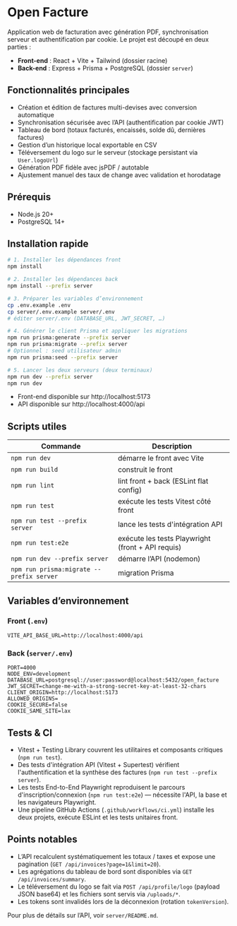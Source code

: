 # Open Facture

Application web de facturation avec génération PDF, synchronisation serveur et authentification par cookie. Le projet est découpé en deux parties :

- **Front-end** : React + Vite + Tailwind (dossier racine)
- **Back-end** : Express + Prisma + PostgreSQL (dossier `server`)

## Fonctionnalités principales

- Création et édition de factures multi-devises avec conversion automatique
- Synchronisation sécurisée avec l’API (authentification par cookie JWT)
- Tableau de bord (totaux facturés, encaissés, solde dû, dernières factures)
- Gestion d’un historique local exportable en CSV
- Téléversement du logo sur le serveur (stockage persistant via `User.logoUrl`)
- Génération PDF fidèle avec jsPDF / autotable
- Ajustement manuel des taux de change avec validation et horodatage

## Prérequis

- Node.js 20+
- PostgreSQL 14+

## Installation rapide

```bash
# 1. Installer les dépendances front
npm install

# 2. Installer les dépendances back
npm install --prefix server

# 3. Préparer les variables d’environnement
cp .env.example .env
cp server/.env.example server/.env
# éditer server/.env (DATABASE_URL, JWT_SECRET, …)

# 4. Générer le client Prisma et appliquer les migrations
npm run prisma:generate --prefix server
npm run prisma:migrate --prefix server
# Optionnel : seed utilisateur admin
npm run prisma:seed --prefix server

# 5. Lancer les deux serveurs (deux terminaux)
npm run dev --prefix server
npm run dev
```

- Front-end disponible sur http://localhost:5173
- API disponible sur http://localhost:4000/api

## Scripts utiles

| Commande | Description |
| --- | --- |
| `npm run dev` | démarre le front avec Vite |
| `npm run build` | construit le front |
| `npm run lint` | lint front + back (ESLint flat config) |
| `npm run test` | exécute les tests Vitest côté front |
| `npm run test --prefix server` | lance les tests d'intégration API |
| `npm run test:e2e` | exécute les tests Playwright (front + API requis) |
| `npm run dev --prefix server` | démarre l’API (nodemon) |
| `npm run prisma:migrate --prefix server` | migration Prisma |

## Variables d’environnement

### Front (`.env`)

```
VITE_API_BASE_URL=http://localhost:4000/api
```

### Back (`server/.env`)

```
PORT=4000
NODE_ENV=development
DATABASE_URL=postgresql://user:password@localhost:5432/open_facture
JWT_SECRET=change-me-with-a-strong-secret-key-at-least-32-chars
CLIENT_ORIGIN=http://localhost:5173
ALLOWED_ORIGINS=
COOKIE_SECURE=false
COOKIE_SAME_SITE=lax
```

## Tests & CI

- Vitest + Testing Library couvrent les utilitaires et composants critiques (`npm run test`).
- Des tests d'intégration API (Vitest + Supertest) vérifient l'authentification et la synthèse des factures (`npm run test --prefix server`).
- Les tests End-to-End Playwright reproduisent le parcours d'inscription/connexion (`npm run test:e2e`) — nécessite l'API, la base et les navigateurs Playwright.
- Une pipeline GitHub Actions (`.github/workflows/ci.yml`) installe les deux projets, exécute ESLint et les tests unitaires front.

## Points notables

- L’API recalculent systématiquement les totaux / taxes et expose une pagination (`GET /api/invoices?page=1&limit=20`).
- Les agrégations du tableau de bord sont disponibles via `GET /api/invoices/summary`.
- Le téléversement du logo se fait via `POST /api/profile/logo` (payload JSON base64) et les fichiers sont servis via `/uploads/*`.
- Les tokens sont invalidés lors de la déconnexion (rotation `tokenVersion`).

Pour plus de détails sur l’API, voir `server/README.md`.
